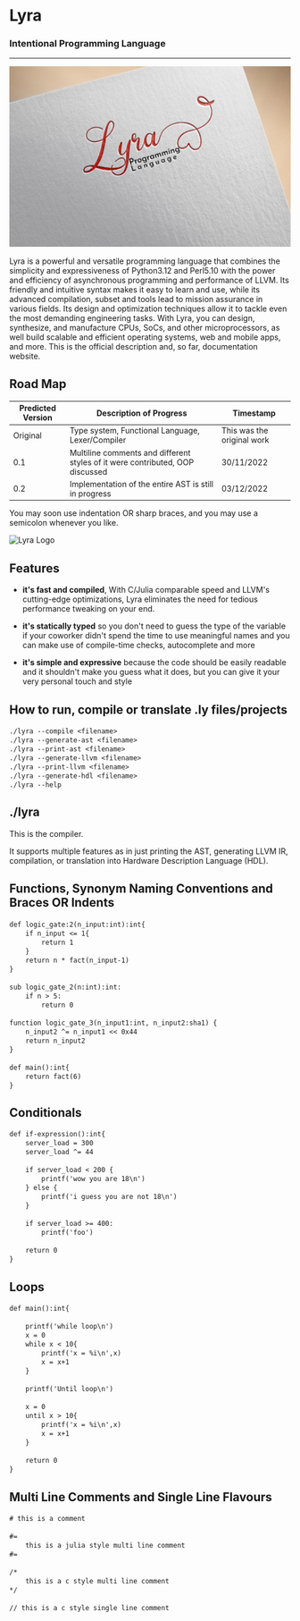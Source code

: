 # Lyra
### Intentional Programming Language
--------------
![Lyra Logo](lyra1.jpg)

Lyra is a powerful and versatile programming language that combines the simplicity and expressiveness of Python3.12 and Perl5.10 with the power and efficiency of asynchronous programming and performance of LLVM. Its friendly and intuitive syntax makes it easy to learn and use, while its advanced compilation, subset and tools lead to mission assurance in various fields. Its design and optimization techniques allow it to tackle even the most demanding engineering tasks. With Lyra, you can design, synthesize, and manufacture CPUs, SoCs, and other microprocessors, as well build scalable and efficient operating systems, web and mobile apps, and more.
This is the official description and, so far, documentation website.

## Road Map

| Predicted Version | Description of Progress | Timestamp |
| --------------- | --------------- | --------------- |
| Original | Type system, Functional Language, Lexer/Compiler | This was the original work |
| 0.1 | Multiline comments and different styles of it were contributed, OOP discussed | 30/11/2022 |
| 0.2 | Implementation of the entire AST is still in progress | 03/12/2022 |

You may soon use indentation OR sharp braces, and you may use a semicolon whenever you like. 
 
 ![Lyra Logo](lyra2.jpg)
 
 ## Features
- **it's fast and compiled**, With C/Julia comparable speed and LLVM's cutting-edge optimizations, Lyra eliminates the need for tedious performance tweaking on your end.

- **it's statically typed** so you don't need to guess the type of the variable if your coworker didn't spend the time to use meaningful names and you can make use of compile-time checks, autocomplete and more

- **it's simple and expressive** because the code should be easily readable and it shouldn't make you guess what it does, but you can give it your very personal touch and style



## How to run, compile or translate .ly files/projects

```
./lyra --compile <filename>
./lyra --generate-ast <filename>
./lyra --print-ast <filename>
./lyra --generate-llvm <filename>
./lyra --print-llvm <filename>
./lyra --generate-hdl <filename>
./lyra --help

```
 
## ./lyra

This is the compiler.

It supports multiple features as in just printing the AST, generating LLVM IR, compilation, or translation into Hardware Description Language (HDL).

## Functions, Synonym Naming Conventions and Braces OR Indents

```
def logic_gate:2(n_input:int):int{
    if n_input <= 1{
        return 1
    }
    return n * fact(n_input-1)
}

sub logic_gate_2(n:int):int:
    if n > 5:
        return 0

function logic_gate_3(n_input1:int, n_input2:sha1) {
    n_input2 ^= n_input1 << 0x44
    return n_input2
}

def main():int{
    return fact(6)
}
```

## Conditionals

```
def if-expression():int{
    server_load = 300
    server_load ^= 44
    
    if server_load < 200 {
        printf('wow you are 18\n')
    } else {
        printf('i guess you are not 18\n')
    }
    
    if server_load >= 400:
        printf('foo')

    return 0
}
```

## Loops

```
def main():int{

    printf('while loop\n')
    x = 0
    while x < 10{
        printf('x = %i\n',x)
        x = x+1
    }

    printf('Until loop\n')

    x = 0
    until x > 10{
        printf('x = %i\n',x)
        x = x+1
    }

    return 0
}
````

## Multi Line Comments and Single Line Flavours

```
# this is a comment

#=
    this is a julia style multi line comment
#=

/*
    this is a c style multi line comment
*/

// this is a c style single line comment

```
